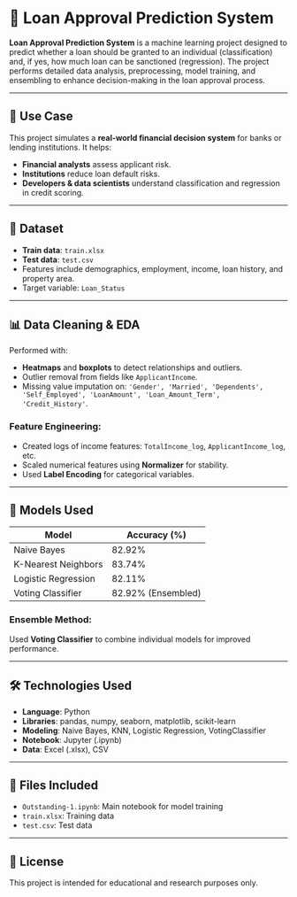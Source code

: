 # 🧮 Loan Approval Prediction System

**Loan Approval Prediction System** is a machine learning project designed to predict whether a loan should be granted to an individual (classification) and, if yes, how much loan can be sanctioned (regression). The project performs detailed data analysis, preprocessing, model training, and ensembling to enhance decision-making in the loan approval process.

---

## 🎯 Use Case

This project simulates a **real-world financial decision system** for banks or lending institutions. It helps:
- **Financial analysts** assess applicant risk.
- **Institutions** reduce loan default risks.
- **Developers & data scientists** understand classification and regression in credit scoring.

---

## 🧪 Dataset

- **Train data**: `train.xlsx`
- **Test data**: `test.csv`
- Features include demographics, employment, income, loan history, and property area.
- Target variable: `Loan_Status`

---

## 📊 Data Cleaning & EDA

Performed with:
- **Heatmaps** and **boxplots** to detect relationships and outliers.
- Outlier removal from fields like `ApplicantIncome`.
- Missing value imputation on: `'Gender', 'Married', 'Dependents', 'Self_Employed', 'LoanAmount', 'Loan_Amount_Term', 'Credit_History'`.

### Feature Engineering:
- Created logs of income features: `TotalIncome_log`, `ApplicantIncome_log`, etc.
- Scaled numerical features using **Normalizer** for stability.
- Used **Label Encoding** for categorical variables.

---

## 🧠 Models Used

| Model                  | Accuracy (%)           |
|------------------------|------------------------|
| Naive Bayes            | 82.92%                 |
| K-Nearest Neighbors    | 83.74%                 |
| Logistic Regression    | 82.11%                 |
| Voting Classifier      | 82.92% (Ensembled)     |

### Ensemble Method:
Used **Voting Classifier** to combine individual models for improved performance.

---

## 🛠️ Technologies Used

- **Language**: Python
- **Libraries**: pandas, numpy, seaborn, matplotlib, scikit-learn
- **Modeling**: Naive Bayes, KNN, Logistic Regression, VotingClassifier
- **Notebook**: Jupyter (.ipynb)
- **Data**: Excel (.xlsx), CSV

---

## 📂 Files Included

- `Outstanding-1.ipynb`: Main notebook for model training
- `train.xlsx`: Training data
- `test.csv`: Test data

---

## 📜 License

This project is intended for educational and research purposes only.
